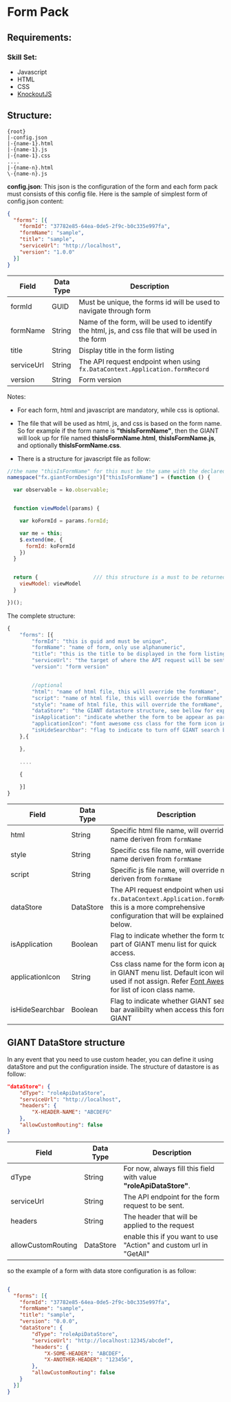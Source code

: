 # Form Pack

## Requirements:

### Skill Set: 
- Javascript
- HTML
- CSS
- [KnockoutJS](http://knockoutjs.com)


## Structure:

``` 
{root}
|-config.json
|-{name-1}.html
|-{name-1}.js
|-{name-1}.css
....
|-{name-n}.html
\-{name-n}.js
```

**config.json**: This json is the configuration of the form and each form pack must consists of this config file. Here is the sample of simplest form of config.json content:
``` json
{
  "forms": [{
    "formId": "37782e85-64ea-0de5-2f9c-b0c335e997fa",
    "formName": "sample",
    "title": "sample",
    "serviceUrl": "http://localhost",
    "version": "1.0.0"
  }]
}
```
|Field | Data Type | Description|
|-|-|-|
|formId| GUID | Must be unique, the forms id will be used to navigate through form
| formName | String | Name of the form, will be used to identify the html, js, and css file that will be used in the form
| title | String | Display title in the form listing 
| serviceUrl | String | The API request endpoint when using ```fx.DataContext.Application.formRecord```
| version | String | Form version

Notes:
- For each form, html and javascript are mandatory, while css is optional.

- The file that will be used as html, js, and css is based on the form name. So for example if the form name is **"thisIsFormName"**, then the GIANT will look up for file named **thisIsFormName.html**, **thisIsFormName.js**, and optionally **thisIsFormName.css**.

- There is a structure for javascript file as follow:
``` js
//the name "thisIsFormName" for this must be the same with the declared as form name in config json
namespace("fx.giantFormDesign")["thisIsFormName"] = (function () {

  var observable = ko.observable;


  function viewModel(params) {

    var koFormId = params.formId;

    var me = this;
    $.extend(me, {
      formId: koFormId
    })
  }


  return {                  /// this structure is a must to be returned for the GIANT to use
    viewModel: viewModel
  }

})();

```

The complete structure:
``` js
{
    "forms": [{
        "formId": "this is guid and must be unique",
        "formName": "name of form, only use alphanumeric",
        "title": "this is the title to be displayed in the form listing",
        "serviceUrl": "the target of where the API request will be sent",
        "version": "form version"


        //optional
        "html": "name of html file, this will override the formName",
        "script": "name of html file, this will override the formName",
        "style": "name of html file, this will override the formName",
        "dataStore": "the GIANT datastore structure, see bellow for explanation",
        "isApplication": "indicate whether the form to be appear as part of GIANT menu list for quick access.",
        "applicationIcon": "font awesome css class for the form icon in the GIANT menu list.",
        "isHideSearchbar": "flag to indicate to turn off GIANT search bar when access this form in GIANT."
    },{

    },
    
    ....
    
    {

    }]
}
```
|Field | Data Type | Description|
|-|-|-|
|html| String | Specific html file name, will override name deriven from ```formName```
|style | String | Specific css file name, will override name deriven from ```formName```
| script | String | Specific js file name, will override name deriven from ```formName```
| dataStore | DataStore | The API request endpoint when using ```fx.DataContext.Application.formRecord```, this is a more comprehensive configuration that will be explained below.
| isApplication | Boolean | Flag to indicate whether the form to be part of GIANT menu list for quick access.
| applicationIcon | String | Css class name for the form icon appear in GIANT menu list. Default icon will be used if not assign. Refer [Font Awesome](https://fontawesome.com) for list of icon class name.
| isHideSearchbar | Boolean | Flag to indicate whether GIANT search bar availibilty when access this form in GIANT


## GIANT DataStore structure

In any event that you need to use custom header, you can define it using dataStore and put the configuration inside. The structure of datastore is as follow:
``` json
"dataStore": {
    "dType": "roleApiDataStore", 
    "serviceUrl": "http://localhost", 
    "headers": {
        "X-HEADER-NAME": "ABCDEFG"  
    },
    "allowCustomRouting": false 
}
```

|Field | Data Type | Description|
|-|-|-|
|dType| String | For now, always fill this field with value **"roleApiDataStore"**.
|serviceUrl | String | The API endpoint for the form request to be sent.
| headers | String | The header that will be applied to the request
| allowCustomRouting | DataStore | enable this if you want to use "Action" and custom url in "GetAll"

so the example of a form with data store configuration is as follow:

``` json

{
  "forms": [{
    "formId": "37782e85-64ea-0de5-2f9c-b0c335e997fa",
    "formName": "sample",
    "title": "sample",
    "version": "0.0.0",
    "dataStore": {
        "dType": "roleApiDataStore",
        "serviceUrl": "http://localhost:12345/abcdef",
        "headers": {
            "X-SOME-HEADER": "ABCDEF",
            "X-ANOTHER-HEADER": "123456",
        },
        "allowCustomRouting": false
    }
  }]
}
```